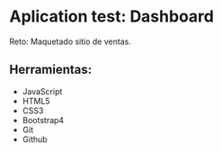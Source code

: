 
# Aplication test: Dashboard

Reto: Maquetado sitio de ventas.

## Herramientas:

* JavaScript
* HTML5
* CSS3
* Bootstrap4
* Git
* Github
